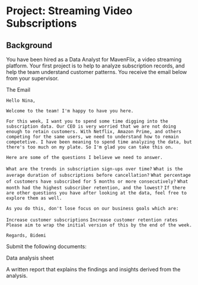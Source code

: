 # Project: Streaming Video Subscriptions

## Background
You have been hired as a Data Analyst for MavenFlix, a video streaming platform. Your first project is to help to analyze subscription records, and help the team understand customer patterns. You receive the email below from your supervisor.

The Email

`Hello Nina,`

`Welcome to the team! I'm happy to have you here.`

`For this week, I want you to spend some time digging into the subscription data. Our CEO is very worried that we are not doing enough to retain customers. With Netflix, Amazon Prime, and others competing for the same users, we need to understand how to remain competetive. I have been meaning to spend time analyzing the data, but there's too much on my plate. So I'm glad you can take this on.`

`Here are some of the questions I believe we need to answer.`

`What are the trends in subscription sign-ups over time?`
`What is the average duration of subscriptions before cancellation?`
`What percentage of customers have subscribed for 5 months or more consecutively?`
`What month had the highest subscriber retention, and the lowest?`
`If there are other questions you have after looking at the data, feel free to explore them as well.`

`As you do this, don't lose focus on our business goals which are:`

`Increase customer subscriptions`
`Increase customer retention rates`
`Please aim to wrap the initial version of this by the end of the week.`

`Regards, Bidemi`

Submit the following documents:

Data analysis sheet

A written report that explains the findings and insights derived from the analysis.